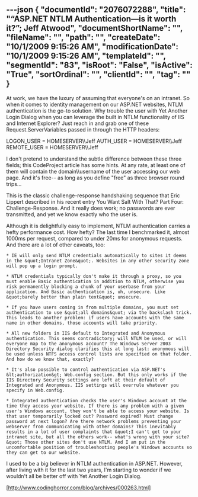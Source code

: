 ---json
{
  "documentId": "2076072288",
  "title": "“ASP.NET NTLM Authentication—is it worth it?”; Jeff Atwood",
  "documentShortName": "",
  "fileName": "",
  "path": "",
  "createDate": "10/1/2009 9:15:26 AM",
  "modificationDate": "10/1/2009 9:15:26 AM",
  "templateId": "",
  "segmentId": "83",
  "isRoot": "False",
  "isActive": "True",
  "sortOrdinal": "",
  "clientId": "",
  "tag": ""
}
---

At work, we have the luxury of assuming that everyone's on an intranet. So when it comes to identity management on our ASP.NET websites, NTLM authentication is the go-to solution. Why trouble the user with Yet Another Login Dialog when you can leverage the built in NTLM functionality of IIS and Internet Explorer? Just reach in and grab one of these Request.ServerVariables passed in through the HTTP headers:

LOGON_USER  = HOMESERVER&bsol;&bsol;Jeff
AUTH_USER   = HOMESERVER&bsol;&bsol;Jeff
REMOTE_USER = HOMESERVER&bsol;&bsol;Jeff

I don't pretend to understand the subtle difference between these three fields; this CodeProject article has some hints. At any rate, at least one of them will contain the domain&bsol;&bsol;username of the user accessing our web page. And it's free-- as long as you define &quot;free&quot; as three browser round trips…

This is the classic challenge-response handshaking sequence that Eric Lippert described in his recent entry You Want Salt With That? Part Four: Challenge-Response. And it really does work; no passwords are ever transmitted, and yet we know exactly who the user is.

Although it is delightfully easy to implement, NTLM authentication carries a hefty performance cost. How hefty? The last time I benchmarked it, almost 1000ms per request, compared to under 20ms for anonymous requests. And there are a lot of other caveats, too:

    * IE will only send NTLM credentials automatically to sites it deems in the &quot;Intranet Zone&quot;. Websites in any other security zone will pop up a login prompt.

    * NTLM credentials typically don't make it through a proxy, so you must enable Basic authentication in addition to NTLM, otherwise you risk permanently blocking a chunk of your userbase from your application. And Basic authentication is, uh, unsecure. Like &quot;barely better than plain text&quot; unsecure.

    * If you have users coming in from multiple domains, you must set authentication to use &quot;all domains&quot; via the backslash trick. This leads to another problem: if users have accounts with the same name in other domains, those accounts will take priority.

    * All new folders in IIS default to Integrated and Anonymous authentication. This seems contradictory; will NTLM be used, or will everyone map to the anonymous account? The Windows Server 2003 Directory Security dialog clarifies this at long last: anonymous will be used unless NTFS access control lists are specified on that folder. And how do we know that, exactly?

    * It's also possible to control authentication via ASP.NET's &lt;authorization&gt; Web.config section. But this only works if the IIS Directory Security settings are left at their default of Integrated and Anonymous. IIS settings will overrule whatever you specify in Web.config.

    * Integrated authentication checks the user's Windows account at the time they access your website. If there is any problem with a given user's Windows account, they won't be able to access your website. Is that user temporarily locked out? Password expired? Must change password at next logon? Are there network problems preventing your webserver from communicating with other domains? This inevitably results in a lot of user complaints that &quot;I can't get to your intranet site, but all the others work-- what's wrong with your site?&quot; Those other sites don't use NTLM. And I am put in the uncomfortable position of troubleshooting people's Windows accounts so they can get to our website. 

I used to be a big believer in NTLM authentication in ASP.NET. However, after living with it for the last two years, I'm starting to wonder if we wouldn't all be better off with Yet Another Login Dialog. 

[http://www.codinghorror.com/blog/archives/000263.html]
